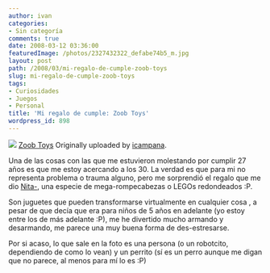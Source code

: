 ```yaml
---
author: ivan
categories:
- Sin categoría
comments: true
date: 2008-03-12 03:36:00
featuredImage: /photos/2327432322_defabe74b5_m.jpg
layout: post
path: /2008/03/mi-regalo-de-cumple-zoob-toys
slug: mi-regalo-de-cumple-zoob-toys
tags:
- Curiosidades
- Juegos
- Personal
title: 'Mi regalo de cumple: Zoob Toys'
wordpress_id: 898
---
```


[![](https://farm4.static.flickr.com/3282/2327432322_defabe74b5_m.jpg)](https://www.flickr.com/photos/76321258@N00/2327432322/)
[Zoob Toys](https://www.flickr.com/photos/76321258@N00/2327432322/)
Originally uploaded by [icampana](https://www.flickr.com/people/76321258@N00/).

Una de las cosas con las que me estuvieron molestando por cumplir 27 años es que me estoy acercando a los 30. La verdad es que para mi no representa problema o trauma alguno, pero me sorprendió el regalo que me dio [Nita-](https://nitadp.blogspot.com), una especie de mega-rompecabezas o LEGOs redondeados :P.

Son juguetes que pueden transformarse virtualmente en cualquier cosa , a pesar de que decía que era para niños de 5 años en adelante (yo estoy entre los de más adelante :P), me he divertido mucho armando y desarmando, me parece una muy buena forma de des-estresarse.

Por si acaso, lo que sale en la foto es una persona (o un robotcito, dependiendo de como lo vean) y un perrito (sí es un perro aunque me digan que no parece, al menos para mí lo es :P)